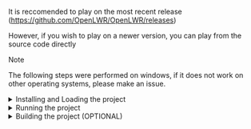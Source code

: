 It is reccomended to play on the most recent release (https://github.com/OpenLWR/OpenLWR/releases)

However, if you wish to play on a newer version, you can play from the source code directly

> [!NOTE]
> The following steps were performed on windows, if it does not work on other operating systems, please make an issue.
> 

<details>

  <summary>Installing and Loading the project</summary>

  First, you need to downloaded the Godot Editor, which can be found here : https://godotengine.org/download/windows/
  When you unzip the downloaded file, you can launch godot, there is no actual installation required.

  Next, download the source code

  ![image](https://github.com/user-attachments/assets/6ee7a482-8d96-4be5-89f1-e4db01eab5f1)

  Once you have the source code downloaded, unzip the source code.

  In the Godot Editor, click "Import"

  ![image](https://github.com/user-attachments/assets/fabc4e2a-f57c-4646-9310-537b1616b46d)

  Find and select the OpenLWR unzipped folder.

  Click "Select Current Folder"
  
</details>

<details>
  <summary>Running the project</summary>

  You can either directly run the project, by clicking on the project that has appeared in your Godot project manager window, and click "Run" on the right side
  or you can click "Edit", then click the play button in the top right corner.

  ![image](https://github.com/user-attachments/assets/fa1511b7-a02f-4fc1-b8c1-8891c8cc8ea0)

  However, if you wish to have an executable, you can choose to build the project.
</details>

<details>
  <summary>Building the project (OPTIONAL)</summary>
  Click "Edit" on the right side of the project manager.
  In the top left of the editor, click "Project", then "Export"
  
  ![image](https://github.com/user-attachments/assets/a3c90b61-d0b9-4863-8997-4420bec65634)

  In the new export window, click "Add..."
  Then select your operating system.

  Ensure that, in the preset, you check "Runnable"
  
  ![image](https://github.com/user-attachments/assets/f65d9f0a-f2af-4d4d-9c59-43d23a5bcabe)

  If you wish to make the executable all one file, you can choose to embed the PCK, which is all the materials and whatnot for the game. Also choose your architecture.

  ![image](https://github.com/user-attachments/assets/473e89b0-477d-4ce4-867f-57d4d8d99704)

  At the bottom, it may ask you to install the export template. Click that, and click "Download and Install".

  Then, click "Export Project".

  After the project finishes exporting, you can move the executable to where you like, and then play the game normally.

</details>
